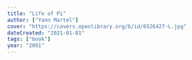 ```yaml
---
title: "Life of Pi"
author: ["Yann Martel"]
cover: "https://covers.openlibrary.org/b/id/6526427-L.jpg"
dateCreated: "2021-01-01"
tags: ["book"]
year: "2001"
---
```

